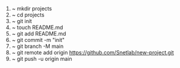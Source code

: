 1. ~ mkdir projects
2. ~ cd projects
3. ~ git init
4. ~ touch README.md
5. ~ git add README.md
6. ~ git commit -m "init"
7. ~ git branch -M main
8. ~ git remote add origin https://github.com/Snetlab/new-project.git
9. ~ git push -u origin main